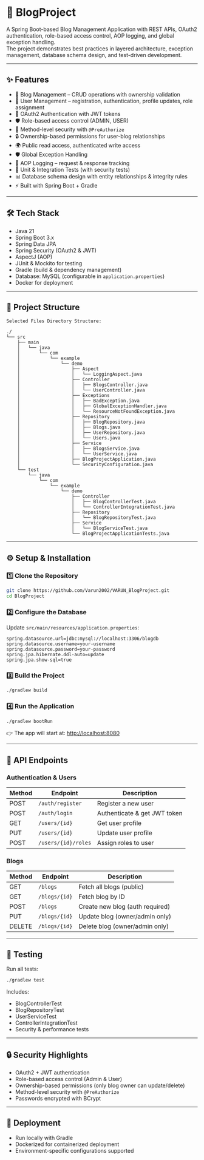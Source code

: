 # 🚀 BlogProject
A Spring Boot-based Blog Management Application with REST APIs, OAuth2 authentication, role-based access control, AOP logging, and global exception handling.  
The project demonstrates best practices in layered architecture, exception management, database schema design, and test-driven development.

---

## ✨ Features
- 📖 Blog Management – CRUD operations with ownership validation  
- 👤 User Management – registration, authentication, profile updates, role assignment  
- 🔐 OAuth2 Authentication with JWT tokens  
- 🛡️ Role-based access control (ADMIN, USER)  
- 🔏 Method-level security with `@PreAuthorize`  
- 🔒 Ownership-based permissions for user-blog relationships  
- 🌍 Public read access, authenticated write access  
- 🛡️ Global Exception Handling  
- 🧩 AOP Logging – request & response tracking  
- 🧪 Unit & Integration Tests (with security tests)  
- 📊 Database schema design with entity relationships & integrity rules  
- ⚡ Built with Spring Boot + Gradle  

---

## 🛠️ Tech Stack
- Java 21  
- Spring Boot 3.x  
- Spring Data JPA  
- Spring Security (OAuth2 & JWT)  
- AspectJ (AOP)  
- JUnit & Mockito for testing  
- Gradle (build & dependency management)  
- Database: MySQL (configurable in `application.properties`)  
- Docker for deployment  

---

## 📂 Project Structure

```
Selected Files Directory Structure:

./
└── src
    ├── main
    │   └── java
    │       └── com
    │           └── example
    │               └── demo
    │                   ├── Aspect
    │                   │   └── LoggingAspect.java
    │                   ├── Controller
    │                   │   ├── BlogsController.java
    │                   │   └── UserController.java
    │                   ├── Exceptions
    │                   │   ├── BadException.java
    │                   │   ├── GlobalExceptionHandler.java
    │                   │   └── ResourceNotFoundException.java
    │                   ├── Repository
    │                   │   ├── BlogRepository.java
    │                   │   ├── Blogs.java
    │                   │   ├── UserRepository.java
    │                   │   └── Users.java
    │                   ├── Service
    │                   │   ├── BlogsService.java
    │                   │   └── UserService.java
    │                   ├── BlogProjectApplication.java
    │                   └── SecurityConfiguration.java
    └── test
        └── java
            └── com
                └── example
                    └── demo
                        ├── Controller
                        │   ├── BlogControllerTest.java
                        │   └── ControllerIntegrationTest.java
                        ├── Repository
                        │   └── BlogRepositoryTest.java
                        ├── Service
                        │   └── BlogServiceTest.java
                        └── BlogProjectApplicationTests.java
```

---

## ⚙️ Setup & Installation

### 1️⃣ Clone the Repository
```bash
git clone https://github.com/Varun2002/VARUN_BlogProject.git
cd BlogProject
```

### 2️⃣ Configure the Database

Update `src/main/resources/application.properties`:

```properties
spring.datasource.url=jdbc:mysql://localhost:3306/blogdb
spring.datasource.username=your-username
spring.datasource.password=your-password
spring.jpa.hibernate.ddl-auto=update
spring.jpa.show-sql=true
```

### 3️⃣ Build the Project

```bash
./gradlew build
```

### 4️⃣ Run the Application

```bash
./gradlew bootRun
```

👉 The app will start at: [http://localhost:8080](http://localhost:8080)

---

## 🔑 API Endpoints

### Authentication & Users

| Method | Endpoint            | Description                  |
| ------ | ------------------- | ---------------------------- |
| POST   | `/auth/register`    | Register a new user          |
| POST   | `/auth/login`       | Authenticate & get JWT token |
| GET    | `/users/{id}`       | Get user profile             |
| PUT    | `/users/{id}`       | Update user profile          |
| POST   | `/users/{id}/roles` | Assign roles to user         |

### Blogs

| Method | Endpoint      | Description                     |
| ------ | ------------- | ------------------------------- |
| GET    | `/blogs`      | Fetch all blogs (public)        |
| GET    | `/blogs/{id}` | Fetch blog by ID                |
| POST   | `/blogs`      | Create new blog (auth required) |
| PUT    | `/blogs/{id}` | Update blog (owner/admin only)  |
| DELETE | `/blogs/{id}` | Delete blog (owner/admin only)  |

---

## 🧪 Testing

Run all tests:

```bash
./gradlew test
```

Includes:

* BlogControllerTest
* BlogRepositoryTest
* UserServiceTest
* ControllerIntegrationTest
* Security & performance tests

---

## 🔒 Security Highlights

* OAuth2 + JWT authentication
* Role-based access control (Admin & User)
* Ownership-based permissions (only blog owner can update/delete)
* Method-level security with `@PreAuthorize`
* Passwords encrypted with BCrypt

---

## 🚀 Deployment

* Run locally with Gradle
* Dockerized for containerized deployment
* Environment-specific configurations supported
